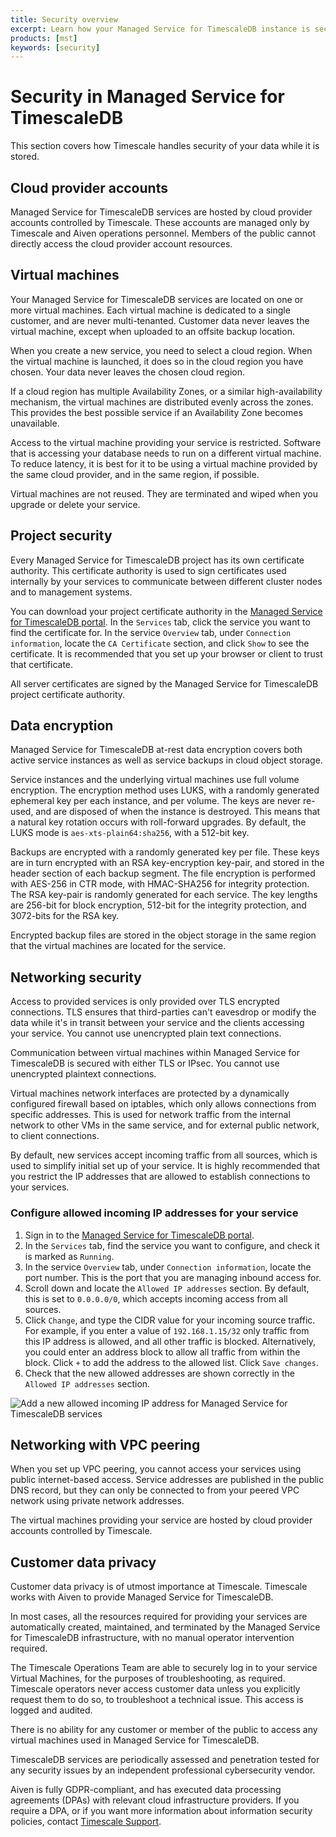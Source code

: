 ```yaml
---
title: Security overview
excerpt: Learn how your Managed Service for TimescaleDB instance is secured
products: [mst]
keywords: [security]
---
```


# Security in Managed Service for TimescaleDB

This section covers how Timescale handles security of your data while it is
stored.

## Cloud provider accounts

Managed Service for TimescaleDB services are hosted by cloud provider
accounts controlled by Timescale. These accounts are managed only by Timescale
and Aiven operations personnel. Members of the public cannot directly access the
cloud provider account resources.

## Virtual machines

Your Managed Service for TimescaleDB services are located on one or more virtual
machines. Each virtual machine is dedicated to a single customer, and are never
multi-tenanted. Customer data never leaves the virtual machine, except when
uploaded to an offsite backup location.

When you create a new service, you need to select a cloud region. When the
virtual machine is launched, it does so in the cloud region you have chosen.
Your data never leaves the chosen cloud region.

If a cloud region has multiple Availability Zones, or a similar
high-availability mechanism, the virtual machines are distributed evenly across
the zones. This provides the best possible service if an Availability Zone
becomes unavailable.

Access to the virtual machine providing your service is restricted. Software
that is accessing your database needs to run on a different virtual machine. To
reduce latency, it is best for it to be using a virtual machine provided by the
same cloud provider, and in the same region, if possible.

Virtual machines are not reused. They are terminated and wiped when you upgrade
or delete your service.

## Project security

Every Managed Service for TimescaleDB project has its own certificate authority.
This certificate authority is used to sign certificates used internally by your
services to communicate between different cluster nodes and to management
systems.

You can download your project certificate authority in the
[Managed Service for TimescaleDB portal][mst-portal]. In the `Services` tab,
click the service you want to find the certificate for. In the service
`Overview` tab, under `Connection information`, locate the
`CA Certificate` section, and click `Show` to see the certificate. It is
recommended that you set up your browser or client to trust that certificate.

All server certificates are signed by the Managed Service for TimescaleDB
project certificate authority.

## Data encryption

Managed Service for TimescaleDB at-rest data encryption covers both active
service instances as well as service backups in cloud object storage.

Service instances and the underlying virtual machines use full volume
encryption. The encryption method uses LUKS, with a randomly generated ephemeral
key per each instance, and per volume. The keys are never re-used, and are
disposed of when the instance is destroyed. This means that a natural key
rotation occurs with roll-forward upgrades. By default, the LUKS mode is
`aes-xts-plain64:sha256`, with a 512-bit key.

Backups are encrypted with a randomly generated key per file. These keys are in
turn encrypted with an RSA key-encryption key-pair, and stored in the header
section of each backup segment. The file encryption is performed with AES-256 in
CTR mode, with HMAC-SHA256 for integrity protection. The RSA key-pair is
randomly generated for each service. The key lengths are 256-bit for block
encryption, 512-bit for the integrity protection, and 3072-bits for the RSA key.

Encrypted backup files are stored in the object storage in the same region that
the virtual machines are located for the service.

## Networking security

Access to provided services is only provided over TLS encrypted connections. TLS
ensures that third-parties can't eavesdrop or modify the data while it's in
transit between your service and the clients accessing your service. You cannot
use unencrypted plain text connections.

Communication between virtual machines within Managed Service for TimescaleDB is
secured with either TLS or IPsec. You cannot use unencrypted plaintext
connections.

Virtual machines network interfaces are protected by a dynamically configured
firewall based on iptables, which only allows connections from specific
addresses. This is used for network traffic from the internal network to other
VMs in the same service, and for external public network, to client connections.

By default, new services accept incoming traffic from all sources, which is
used to simplify initial set up of your service. It is highly recommended that
you restrict the IP addresses that are allowed to establish connections to your
services.

<Procedure>

### Configure allowed incoming IP addresses for your service

1.  Sign in to the [Managed Service for TimescaleDB portal][mst-portal].
1.  In the `Services` tab, find the service you want to configure, and check
    it is marked as `Running`.
1.  In the service `Overview` tab, under `Connection information`, locate the
    port number. This is the port that you are managing inbound access for.
1.  Scroll down and locate the `Allowed IP addresses` section. By default, this
    is set to `0.0.0.0/0`, which accepts incoming access from all sources.
1.  Click `Change`, and type the CIDR value for your incoming source traffic.
    For example, if you enter a value of `192.168.1.15/32` only traffic from
    this IP address is allowed, and all other traffic is blocked. Alternatively,
    you could enter an address block to allow all traffic from within the block.
    Click `+` to add the address to the allowed list. Click `Save changes`.
1.  Check that the new allowed addresses are shown correctly in the
    `Allowed IP addresses` section.

   <img class="main-content__illustration" src="https://s3.amazonaws.com/assets.timescale.com/docs/images/mst-allowed-incomingip.png" alt="Add a new allowed incoming IP address for Managed Service for TimescaleDB services"/>

</Procedure>

## Networking with VPC peering

When you set up VPC peering, you cannot access your services using public
internet-based access. Service addresses are published in the public DNS record,
but they can only be connected to from your peered VPC network using private
network addresses.

The virtual machines providing your service are hosted by cloud provider
accounts controlled by Timescale.

## Customer data privacy

Customer data privacy is of utmost importance at Timescale. Timescale works with
Aiven to provide Managed Service for TimescaleDB.

In most cases, all the resources required for providing your services are
automatically created, maintained, and terminated by the Managed Service for
TimescaleDB infrastructure, with no manual operator intervention required.

The Timescale Operations Team are able to securely log in to your service
Virtual Machines, for the purposes of troubleshooting, as required. Timescale
operators never access customer data unless you explicitly request them to do
so, to troubleshoot a technical issue. This access is logged and audited.

There is no ability for any customer or member of the public to access any
virtual machines used in Managed Service for TimescaleDB.

TimescaleDB services are periodically assessed and penetration tested for any
security issues by an independent professional cybersecurity vendor.

<!---
The most
recent evaluation report
[is available for download][cloud-security-eval].
This link is currently timing out.
-->

Aiven is fully GDPR-compliant, and has executed data processing agreements
(DPAs) with relevant cloud infrastructure providers. If you require a DPA, or if
you want more information about information security policies, contact
[Timescale Support][timescale-support].

<!---
[cloud-security-eval]: https://www.elfgroup.fi/ecc/1708-S6-71acd0046.pdf
-->

[mst-portal]: https://portal.managed.timescale.com
[timescale-support]: https://www.timescale.com/support
